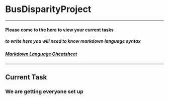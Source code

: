 # **BusDisparityProject**
---
#### Please come to the here to view your current tasks
##### to write here you will need to know markdown language syntax
##### [Markdown Language Cheatsheet](https://www.markdownguide.org/cheat-sheet/)
---
## Current Task
### We are getting everyone set up
